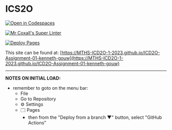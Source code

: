 # ICS2O

[![Open in Codespaces](https://classroom.github.com/assets/launch-codespace-7f7980b617ed060a017424585567c406b6ee15c891e84e1186181d67ecf80aa0.svg)](https://classroom.github.com/open-in-codespaces?assignment_repo_id=14897646)

[![Mr Coxall's Super Linter](https://github.com/MTHS-ICD2O-1-2023/ICD2O-Assignment-01-kenneth-gouw/workflows/Mr%20Coxall's%20Super%20Linter/badge.svg)](https://github.com/MTHS-ICD2O-1-2023/ICD2O-Assignment-01-kenneth-gouw/actions)

[![Deploy Pages](https://github.com/MTHS-ICD2O-1-2023/ICD2O-Assignment-01-kenneth-gouw/workflows/Deploy%20Pages/badge.svg)](https://github.com/MTHS-ICD2O-1-2023/ICD2O-Assignment-01-kenneth-gouw/actions)

This site can be found at: [https://MTHS-ICD2O-1-2023.github.io/ICD2O-Assignment-01-kenneth-gouw](https://MTHS-ICD2O-1-2023.github.io/ICD2O-Assignment-01-kenneth-gouw)

---

**NOTES ON INITIAL LOAD:**
- remember to goto on the menu bar:
  - File
  - Go to Repository
  - ⚙ Settings
  - 🗔 Pages
    - then from the "Deploy from a branch ▼" button, select "GitHub Actions"
